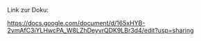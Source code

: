 Link zur Doku:


https://docs.google.com/document/d/165xHYB-2vmAfC3iYLHwcPA_W8LZhDeyvrQDK9LBr3d4/edit?usp=sharing
